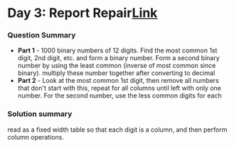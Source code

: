 # Day 3: Report Repair[Link](https://adventofcode.com/2021/day/3)

### Question Summary
- **Part 1** - 1000 binary numbers of 12 digits. Find the most common 1st digit, 2nd digit, etc. and form a binary number. Form a second binary number by using the least common (inverse of most common since binary). multiply these number together after converting to decimal
- **Part 2** - Look at the most common 1st digit, then remove all numbers that don't start with this, repeat for all columns until left with only one number. For the second number, use the less common digits for each

### Solution summary 
read as a fixed width table so that each digit is a column, and then perform column operations. 
